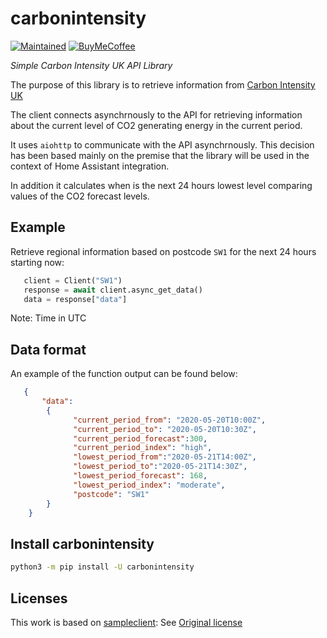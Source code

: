 # carbonintensity

<!-- badges start -->

[![Maintained][Maintained]](#)
[![BuyMeCoffee][buymecoffeebadge]][buymecoffeelink]

<!-- badges end -->

_Simple Carbon Intensity UK API Library_

The purpose of this library is to retrieve information from [Carbon Intensity UK](https://carbonintensity.org.uk/)

The client connects asynchrnously to the API for retrieving information about the current level of CO2 generating energy in the current period.

It uses `aiohttp` to communicate with the API asynchrnously. This decision has been based mainly on the premise that the library will be used in the context of Home Assistant integration.

In addition it calculates when is the next 24 hours lowest level comparing values of the CO2 forecast levels.

## Example

Retrieve regional information based on postcode `SW1` for the next 24 hours starting now:

```python
   client = Client("SW1")
   response = await client.async_get_data()
   data = response["data"]
```
Note: Time in UTC

## Data format

An example of the function output can be found below:

```json
   {
       "data":
        {
              "current_period_from": "2020-05-20T10:00Z",
              "current_period_to": "2020-05-20T10:30Z",
              "current_period_forecast":300,
              "current_period_index": "high",
              "lowest_period_from":"2020-05-21T14:00Z",
              "lowest_period_to":"2020-05-21T14:30Z",
              "lowest_period_forecast": 168,
              "lowest_period_index": "moderate",
              "postcode": "SW1"
        }
    }
```

## Install carbonintensity

```bash
python3 -m pip install -U carbonintensity
```

<!-- links start -->

[buymecoffeelink]:https://www.buymeacoffee.com/jscruz
[buymecoffeebadge]: https://camo.githubusercontent.com/cd005dca0ef55d7725912ec03a936d3a7c8de5b5/68747470733a2f2f696d672e736869656c64732e696f2f62616467652f6275792532306d6525323061253230636f666665652d646f6e6174652d79656c6c6f772e737667
[maintained]: https://img.shields.io/maintenance/yes/2020.svg

<!-- links end -->

## Licenses

This work is based on [sampleclient](https://github.com/ludeeus/sampleclient): See [Original license](./licenses/sampleclient/LICENSE)
